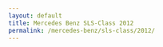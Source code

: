 ```yaml
---
layout: default
title: Mercedes Benz SLS-Class 2012
permalink: /mercedes-benz/sls-class/2012/
---
```

